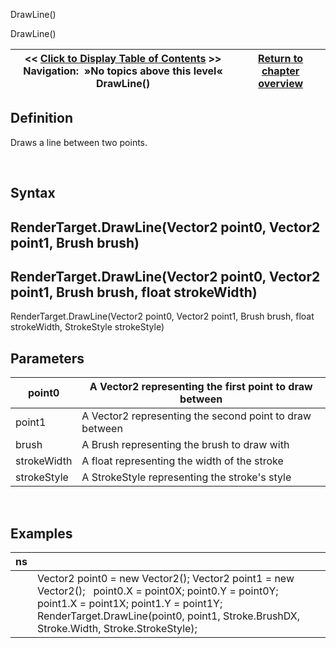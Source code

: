 ﻿


DrawLine()






















DrawLine()







| \<\< [Click to Display Table of Contents](drawline2.md) \>\> **Navigation:**   »No topics above this level«   DrawLine() | [Return to chapter overview](sharpdx_directwrite_textlayout-1.md) |
| --- | --- |











## Definition
Draws a line between two points.


 


## Syntax


## RenderTarget.DrawLine(Vector2 point0, Vector2 point1, Brush brush)


## RenderTarget.DrawLine(Vector2 point0, Vector2 point1, Brush brush, float strokeWidth) 
RenderTarget.DrawLine(Vector2 point0, Vector2 point1, Brush brush, float strokeWidth, StrokeStyle strokeStyle)


## Parameters




| point0 | A Vector2 representing the first point to draw between |
| --- | --- |
| point1 | A Vector2 representing the second point to draw between |
| brush | A Brush representing the brush to draw with |
| strokeWidth | A float representing the width of the stroke |
| strokeStyle | A StrokeStyle representing the stroke's style |



 


## 


## 


## Examples




| ns | |
| --- | --- |
|  | Vector2 point0 \= new Vector2(); Vector2 point1 \= new Vector2();   point0\.X \= point0X; point0\.Y \= point0Y; point1\.X \= point1X; point1\.Y \= point1Y;   RenderTarget.DrawLine(point0, point1, Stroke.BrushDX, Stroke.Width, Stroke.StrokeStyle); |









